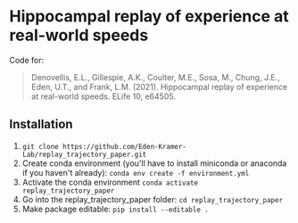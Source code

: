 # Hippocampal replay of experience at real-world speeds

Code for:
> Denovellis, E.L., Gillespie, A.K., Coulter, M.E., Sosa, M., Chung, J.E., Eden, U.T., and Frank, L.M. (2021). Hippocampal replay of experience at real-world speeds. ELife 10, e64505.

## Installation
1. `git clone https://github.com/Eden-Kramer-Lab/replay_trajectory_paper.git`
2. Create conda environment (you'll have to install miniconda or anaconda if you haven't already):
```conda env create -f environment.yml```
3. Activate the conda environment `conda activate replay_trajectory_paper`
4. Go into the replay_trajectory_paper folder: `cd replay_trajectory_paper`
5. Make package editable:
```pip install --editable .```
